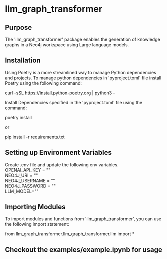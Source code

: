 # llm_graph_transformer

## Purpose
The 'llm_graph_transformer' package enables the generation of knowledge graphs in a Neo4j workspace using Large language models.

## Installation
Using Poetry is a more streamlined way to manage Python dependencies and projects. To manage python dependencies in 'pyproject.toml' file install Poetry using the following command:

curl -sSL https://install.python-poetry.org | python3 -

Install Dependencies specified in the 'pyproject.toml' file using the command:

poetry install

or

pip install -r requirements.txt

## Setting up Environment Variables
Create .env file and update the following env variables.\
OPENAI_API_KEY = ""\
NEO4J_URI = ""\
NEO4J_USERNAME = ""\
NEO4J_PASSWORD = ""\
LLM_MODEL=""

## Importing Modules
To import modules and functions from 'llm_graph_transformer', you can use the following import statement:

from llm_graph_transformer.llm_graph_transformer.llm import *

## Checkout the examples/example.ipynb for usage




